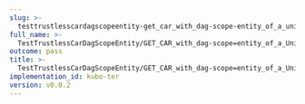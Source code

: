 ```yaml
---
slug: >-
  testtrustlesscardagscopeentity-get_car_with_dag-scope-entity_of_a_unixfs_directory_(format-car)-header_accept-ranges
full_name: >-
  TestTrustlessCarDagScopeEntity/GET_CAR_with_dag-scope=entity_of_a_UnixFS_directory_(format=car)/Header_Accept-Ranges
outcome: pass
title: >-
  TestTrustlessCarDagScopeEntity/GET_CAR_with_dag-scope=entity_of_a_UnixFS_directory_(format=car)/Header_Accept-Ranges
implementation_id: kubo-ter
version: v0.0.2
---
```



